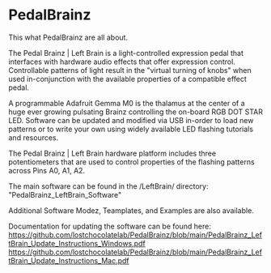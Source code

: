 # PedalBrainz

This what PedalBrainz are all about. 

The Pedal Brainz | Left Brain is a light-controlled expression pedal that interfaces with hardware audio effects that offer expression control.
Controllable patterns of light result in the "virtual turning of knobs" when used in-conjunction with the available properties of a compatible effect pedal.

A programmable Adafruit Gemma M0 is the thalamus at the center of a huge ever growing pulsating Brainz controlling the on-board RGB DOT STAR LED.
Software can be updated and modified via USB in-order to load new patterns or to write your own using widely available LED flashing tutorials and resources.

The Pedal Brainz | Left Brain hardware platform includes three potentiometers that are used to control properties of the flashing patterns across Pins A0, A1, A2.

The main software can be found in the /LeftBrain/ directory: "PedalBrainz_LeftBrain_Software"

Additional Software Modez, Teamplates, and Examples are also available.

Documentation for updating the software can be found here:
https://github.com/lostchocolatelab/PedalBrainz/blob/main/PedalBrainz_LeftBrain_Update_Instructions_Windows.pdf
https://github.com/lostchocolatelab/PedalBrainz/blob/main/PedalBrainz_LeftBrain_Update_Instructions_Mac.pdf
